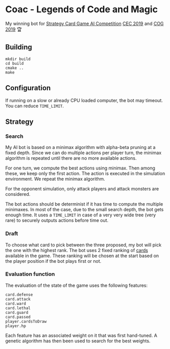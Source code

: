 # Coac - Legends of Code and Magic 
My winning bot for [Strategy Card Game AI Competition](https://github.com/acatai/Strategy-Card-Game-AI-Competition) [CEC 2019](https://legendsofcodeandmagic.com/CEC19/) and [COG 2019](https://legendsofcodeandmagic.com/COG19/) :trophy:


## Building
```$xslt
mkdir build
cd build
cmake ..
make
```

## Configuration
If running on a slow or already CPU loaded computer, the bot may timeout. 
You can reduce `TIME_LIMIT`.

## Strategy

### Search
My AI bot is based on a minimax algorithm with alpha-beta pruning at a fixed depth.
Since we can do multiple actions per player turn, the minimax algorithm is repeated until there are no more available actions.

For one turn, we compute the best actions using minimax. 
Then among these, we keep only the first action. 
The action is executed in the simulation environment.
We repeat the minimax algorithm.

For the opponent simulation, only attack players and attack monsters are considered.

The bot actions should be determinist if it has time to compute the multiple minimaxes. 
In most of the case, due to the small search depth, the bot gets enough time. 
It uses a `TIME_LIMIT` in case of a very very wide tree (very rare) to securely outputs actions before time out.

### Draft
To choose what card to pick between the three proposed, my bot will pick the one with the highest rank.
The bot uses 2 fixed ranking of [cards](https://jakubkowalski.tech/Projects/LOCM/cardlist.html) available in the game. 
These ranking will be chosen at the start based on the player position if the bot plays first or not.


### Evaluation function

The evaluation of the state of the game uses the following features: 

    card.defense
    card.attack
    card.ward
    card.lethal
    card.guard
    card.passed
    player.cardsToDraw
    player.hp

Each feature has an associated weight on it that was first hand-tuned. A genetic algorithm has then been used
to search for the best weights.

